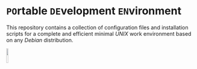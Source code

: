 # `PO`rtable `DE`velopment `EN`vironment

This repository contains a collection of configuration files and installation scripts for a complete and efficient minimal *UNIX* work environment based on any *Debian* distribution.

<a href="https://www.debian.org"><img src="https://upload.wikimedia.org/wikipedia/commons/5/5c/Powered_by_Debian.svg" width="10%"></a>
